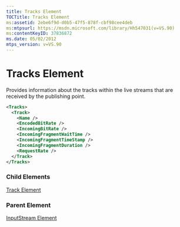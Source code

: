 ```yaml
---
title: Tracks Element
TOCTitle: Tracks Element
ms:assetid: 2ebe6f9d-d0b5-47f5-878f-cbf98cee4deb
ms:mtpsurl: https://msdn.microsoft.com/library/Hh547031(v=VS.90)
ms:contentKeyID: 37836872
ms.date: 05/02/2012
mtps_version: v=VS.90
---
```


# Tracks Element

Provides information about the tracks within the live streams that are received by the publishing point.

```xml
<Tracks>
  <Track>
    <Name />
    <EncodedBitRate />
    <IncomingBitRate />
    <IncomingFragmentWaitTime />
    <IncomingFragmentTimeStamp />
    <IncomingFragmentDuration />
    <RequestRate />
  </Track>
</Tracks>
```

### Child Elements

[Track Element](track-element.md)

### Parent Element

[InputStream Element](inputstream-element.md)
